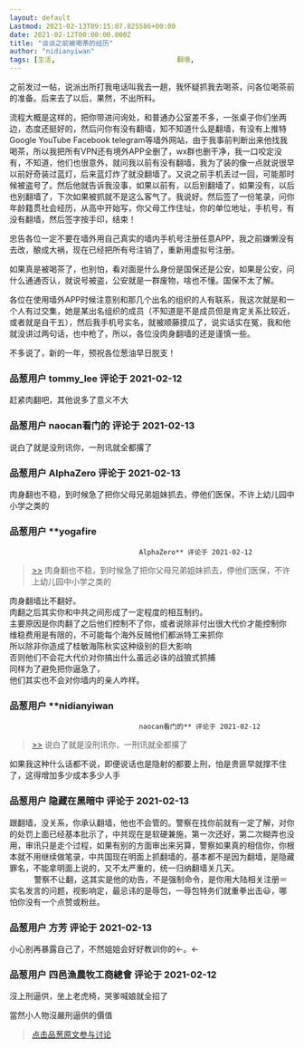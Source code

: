 ```yaml
---
layout: default
Lastmod: 2021-02-13T09:15:07.825586+00:00
date: 2021-02-12T00:00:00.000Z
title: "谈谈之前被喝茶的经历"
author: "nidianyiwan"
tags: [生活,								翻墙,								中国共产党,								中国,								喝茶]
---
```


之前发过一帖，说派出所打我电话叫我去一趟，我怀疑抓我去喝茶，问各位喝茶前的准备。后来去了以后，果然，不出所料。  
  
流程大概是这样的，把你带进问询处，和普通办公室差不多，一张桌子你们坐两边，态度还挺好的，然后问你有没有翻墙，知不知道什么是翻墙，有没有上推特 Google YouTube Facebook telegram等墙外网站，由于我事前判断出来他找我喝茶，所以我把所有VPN还有境外APP全删了，wx群也删干净，我一口咬定没有，不知道，他们也很意外，就问我以前有没有翻墙，我为了装的像一点就说很早以前好奇装过蓝灯，后来蓝灯炸了就没翻墙了。又说之前手机丢过一回，可能那时候被盗号了。然后他就告诉我没事，如果以前有，以后别翻墙了，如果没有，以后也别翻墙了，下次如果被抓就不是这么客气了。我说好。然后签了一份笔录，问你年龄籍贯社会经历，从高中开始写，你父母工作住址，你的单位地址，手机号，有没有翻墙，然后签字按手印，结束！  
  
忠告各位一定不要在墙外用自己真实的墙内手机号注册任意APP，我之前嫌懒没有去改，酿成大祸，现在已经把所有号注销了，重新用虚拟号注册。  
  
如果真是被喝茶了，也别怕，看对面是什么身份是国保还是公安，如果是公安，问什么通通否认，就说号被盗，公安就是一群废物，啥也不懂。国保不太了解。  
  
各位在使用墙外APP时候注意别和那几个出名的组织的人有联系，我这次就是和一个人有过交集，她是某出名组织的成员（不知道是不是成员但是肯定关系比较近，或者就是自干五），然后我手机号实名，就被顺藤摸瓜了，说实话实在冤，我和他就没讲过两句话，也中枪了，所以，各位没肉身翻墙的还是谨慎一些。  
  
不多说了，新的一年，预祝各位葱油早日脱支！

            
### 品葱用户 **tommy_lee** 评论于 2021-02-12
        
赶紧肉翻吧，其他说多了意义不大
        


            
### 品葱用户 **naocan看门的** 评论于 2021-02-13
        
说白了就是没刑讯你，一刑讯就全都撂了
        


            
### 品葱用户 **AlphaZero** 评论于 2021-02-13
        
肉身翻也不稳，到时候急了把你父母兄弟姐妹抓去，停他们医保，不许上幼儿园中小学之类的
        


            
### 品葱用户 **yogafire				
									AlphaZero** 评论于 2021-02-12
        
> [\>>]( "/article/item_id-600721#") 肉身翻也不稳，到时候急了把你父母兄弟姐妹抓去，停他们医保，不许上幼儿园中小学之类的

  
  
肉身翻墙比不翻好。  
肉翻之后其实你和中共之间形成了一定程度的相互制约。  
主要原因是你肉翻了之后他们控制不了你，或者说除非付出很大代价才能控制你  
维稳费用是有限的，不可能每个海外反贼他们都派特工来抓你  
所以除非你造成了桂敏海陈秋实这种级别的巨大影响  
否则他们不会花大代价对你搞出什么虽远必诛的战狼式抓捕  
同样为了避免把你逼急了，  
他们其实也不会对你墙内的亲人咋样。
        


            
### 品葱用户 **nidianyiwan				
									naocan看门的** 评论于 2021-02-12
        
> [\>>]( "/article/item_id-600715#") 说白了就是没刑讯你，一刑讯就全都撂了

  
  
如果我这种什么话都不说，即便说话也是隐射的都要上刑，怕是贵匪早就撑不住了，这得增加多少成本多少人手
        


            
### 品葱用户 **隐藏在黑暗中** 评论于 2021-02-13
        
跟翻墙，没关系，你承认翻墙，他也不会管的。警察在找你前就有一定了解，对你的处罚上面已经基本批示了，中共现在是软硬兼施，第一次还好，第二次糊弄也没用，审讯只是走个过程，如果有别的方面审出来另算，警察如果真的相信你，你根本就不用继续做笔录，中共国现在明面上抓翻墙的，基本都不是因为翻墙，是隐藏罪名，不能拿明面上说的，又不太严重的，统一归纳翻墙关几天。  
           警察不让翻，这其实是他的劝告，不是强制命令，是你用大陆相关注册＝实名发言的问题，视影响定，最忌讳的是辱包，一辱包特务们就重拳出击😃，哪怕你没有一个点赞或粉丝。
        


            
### 品葱用户 **方芳** 评论于 2021-02-13
        
小心别再暴露自己了，不然姐姐会好好教训你的←。←
        


            
### 品葱用户 **四邑漁農牧工商總會** 评论于 2021-02-12
        
沒上刑逼供，坐上老虎椅，哭爹喊娘就全招了  
  
當然小人物沒嚴刑逼供的價值
        






> [点击品葱原文参与讨论](https://pincong.rocks/article/29538)

